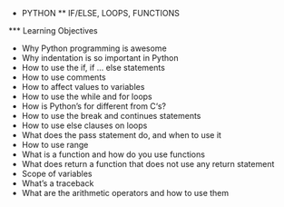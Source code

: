 * PYTHON
** IF/ELSE, LOOPS, FUNCTIONS

*** Learning Objectives

*   Why Python programming is awesome
*   Why indentation is so important in Python
*   How to use the if, if ... else statements
*   How to use comments
*   How to affect values to variables
*   How to use the while and for loops
*   How is Python’s for different from C‘s?
*   How to use the break and continues statements
*   How to use else clauses on loops
*   What does the pass statement do, and when to use it
*   How to use range
*   What is a function and how do you use functions
*   What does return a function that does not use any return statement
*   Scope of variables
*   What’s a traceback
*   What are the arithmetic operators and how to use them